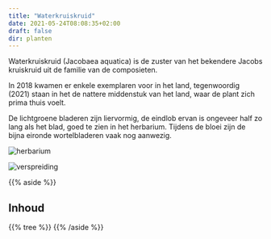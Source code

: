 ```yaml
---
title: "Waterkruiskruid"
date: 2021-05-24T08:08:35+02:00
draft: false
dir: planten
---
```


Waterkruiskruid (Jacobaea aquatica) is de zuster van het bekendere Jacobs kruiskruid uit de familie van de composieten.

In 2018 kwamen er enkele exemplaren voor in het land, tegenwoordig (2021) staan in het de nattere middenstuk van het land, 
 waar de plant zich prima thuis voelt. 
 
De lichtgroene bladeren zijn liervormig, de eindlob ervan is ongeveer half zo lang als het blad, goed te zien in het herbarium.
Tijdens de bloei zijn de bijna eironde wortelbladeren vaak nog aanwezig. 
 
![herbarium](/images/herbarium/jacobaea-aquatica.jpg)

![verspreiding](/images/verspreidings-waterkruiskruid.jpeg)

{{% aside %}}
## Inhoud
{{% tree %}}
{{% /aside %}}

